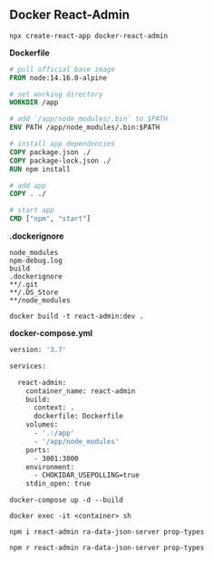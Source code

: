 ## Docker React-Admin

```shell script
npx create-react-app docker-react-admin
```

**Dockerfile**

```dockerfile
# pull official base image
FROM node:14.16.0-alpine

# set working directory
WORKDIR /app

# add `/app/node_modules/.bin` to $PATH
ENV PATH /app/node_modules/.bin:$PATH

# install app dependencies
COPY package.json ./
COPY package-lock.json ./
RUN npm install

# add app
COPY . ./

# start app
CMD ["npm", "start"]
```
**.dockerignore**

```.gitignore
node_modules
npm-debug.log
build
.dockerignore
**/.git
**/.DS_Store
**/node_modules
```

```shell script
docker build -t react-admin:dev .
```

**docker-compose.yml**

```dockerfile
version: '3.7'

services:

  react-admin:
    container_name: react-admin
    build:
      context: .
      dockerfile: Dockerfile
    volumes:
      - '.:/app'
      - '/app/node_modules'
    ports:
      - 3001:3000
    environment:
      - CHOKIDAR_USEPOLLING=true  
    stdin_open: true
```

```shell script
docker-compose up -d --build
```

```shell script
docker exec -it <container> sh
```

```shell script
npm i react-admin ra-data-json-server prop-types
```

```shell script
npm r react-admin ra-data-json-server prop-types
```
